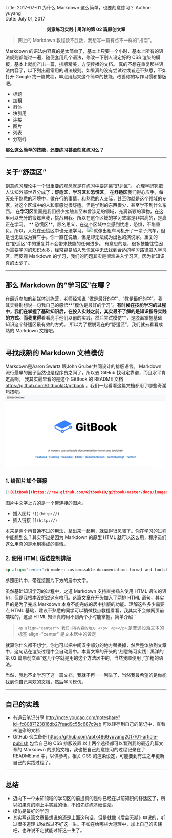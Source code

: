 Title:  2017-07-01  为什么 Markdown 这么简单，也要刻意练习？
Author: yuyang  
Date:   July 01, 2017  

<p align="center"><strong> 刻意练习实践 | 禹洋的第 02 篇原创文章</strong></p>

> 网上的 Markdown 教程数不胜数，我想写一篇有点不一样的“指南”。

Markdown 的语法内容真的是太简单了，基本上只要一个小时，基本上所有的语法规则都能过一遍，随便套用几个语法，修改一下别人设定好的 CSS 渲染的模板，基本上就能产出一篇，排版精美，方便传播的文档。
真的不想在重复那些语法内容了，以下列出最常用的语法规则。如果真的没有尝试过或者还不熟悉，不如打开 Google 找一篇教程，早点用起来这个简单的技能，改善你的写作习惯和排版吧。
* 标题
* 加粗
* 斜体
* 块引用
* 连接
* 图片
* 列表
* 分割线

**那么这么简单的技能，还要练习甚至刻意练习么？**


 ---


## 关于“舒适区”

刻意练习理论中一个很重要的观念就是在练习中要逃离“舒适区”。
心理学研究把人认知外部世界分成了：**舒适区**，**学习区**和**恐慌区**。
在**舒适区**我们得心应手，每天处于熟悉的环境中，做在行的事情，和熟悉的人交际，甚至你就是这个领域的专家，对这个区域中的人和事感觉很舒适。但是学到的东西很少，甚至学不到什么东西。
在**学习区**里面是我们很少接触甚至未曾涉足的领域，充满新颖的事物，在这里可以充分的锻炼自我，挑战自我。所以在这个区域的学习效率是非常高的，是真正在学习。
** 恐慌区**，顾名思义，在这个区域中会感到忧虑，恐惧，不堪重负。所以，人处在恐慌区中也无法学习。
![](http://img3.imgtn.bdimg.com/it/u=691938677,2878913895&fm=214&gp=0.jpg)
就像出租车司机开了一辈子汽车，但是也无法成为赛车手。你一直在说话，但是却无法成为出色的演说家。重复的在“舒适区”中的重复并不会带来技能的任何进步。
有意思的是，很多技能往往因为需要学习的知识太多，经常容易陷入恐慌区中无法找到合适的学习路径进入学习区，而反观 Markdown 的学习，我们的问题其实是很难进入学习区，因为新知识真的太少了。


- - - - 


## 那么 Markdown 的“学习区”在哪？
在最近参加的新媒体训练营，老师经常说 “做是最好的学”、“教是最好的学”。我其实特别想说一句我自己的感悟**“模仿是最好的学习”**。有时候在技能学习的过程中，我们在掌握了基础知识后，在投入实践之前，其实最不了解的是知识指导实践的方式。而我觉得**看看高手他们以前的实践，然后尝试模仿**，是脱离掌握基础知识这个舒适区最有效的方式。
所以为了摆脱现在的“舒适区”，我们就去看看成熟的 Markdown 文档吧。


- - - - -


## 寻找成熟的 Markdown 文档模仿
Markdown是Aaron Swartz 跟John Gruber共同设计的排版语言。 Markdown 流行最早的圈子当然也是程序员之间了，所以去 GitHub 找可定靠谱，而且水平肯定高啊。
我其实最早看的是这个 GitBook 的 README 文档 <https://github.com/GitbookIO/gitbook> 。我们一起看看这篇文档都用了哪些奇淫巧技吧。
![](./_image/2017-07-01-21-02-26.jpg)
### 1. 给图片加个链接
```markdown
[![GitBook](https://raw.github.com/GitbookIO/gitbook/master/docs/images/banner.png)](https://www.gitbook.com)
```
图片中文字上方的是一个带连接的图片。

* 插入图片 `![](http://)` 
* 插入链接  `[](http://)`

本来是两个再普通不过的用法，拿出来一起用，就显得很风骚了。你在学习的过程中能想到么？其实不过是因为 Markdown 的原型 HTML 就可以这么用，程序员们这么用真的是水到渠成的事情。

### 2. 使用 HTML 语法控制排版

```markdown
<p align="center">A modern customizable documentation format and toolchain</p>
```
参照图片中，带连接图片下方的居中文字。

虽然基础知识学习的过程中，之道 Markdown 支持直接插入使用 HTML 语法的语句，但是我根本没想过这有啥用。这篇文章在开头加入了两排 HTML 语句，其实目的是为了完成 Markdown 本身不能完成的居中排版的功能。理解这些多少需要点 HTML 基础，建议不熟悉的同学可以稍微找点教程看看，我其实不会做网页前端啥的，这点 HTML 知识真的用不到两个小时能掌握。简单介绍：
> `<p align="center"> 我们书写内容的地方 </p> ` 
> `<p></p>` 是普通段落文本的标签
> align="center" 是文本居中的设定

就算你什么都不想学，你也可以把中间汉字部分的地方替换掉，然后整体放到文章中，这句话在渲染过程中会自动居中。本篇文章的开头的”刻意练习实践 | 禹洋的第 02 篇原创文章“这几个字就是用的这个方法居中的，当然我顺便用了加粗的语法。

当然，我也不止学习了这一篇文档，我就不再一一列举了，当然我最希望的是你能找到你自己喜欢的文档，然后学习模仿。


- - - - -


## 自己的实践

* 有道云笔记分享 <http://note.youdao.com/noteshare?id=fc8087123816db27fead9c55c687c9eb> 可以转存到自己的笔记中，查看未渲染的文档
*  GitHub 仓库备份 <https://github.com/aptx4869yuyang2017/01-article-publish> 包含自己的 CSS 排版设置
以上两个途径都可以看到我的最近几篇文章的 Markdown 的原始文档，我也把自己刻意练习的过程记录在了 README.md 中，以供参考。相关 CSS 的渲染设定，可能要到有生之年更新自己的实践过程了。


- - - - -


## 总结

* 迈向下一个未知领域的学习区的前提真的是你已经在以前知识的舒适区了，所以如果真的刚上手实践的话，不如先练练基础语法。
* 模仿是最好的学习
* 其实写这篇文章最想说的还是上面这句话，但是就像《后会无期》中说的，听过很多道理 却依然过不好这一生。不如在给哪些大道理中，加上自己的实践吧，也许说不定就能过好这一生了。

